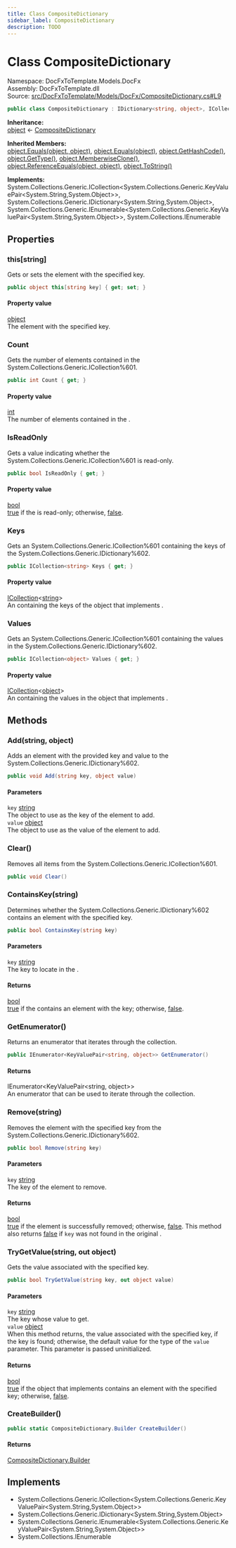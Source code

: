 ```yaml
---
title: Class CompositeDictionary
sidebar_label: CompositeDictionary
description: TODO
---
```


# Class CompositeDictionary
Namespace: DocFxToTemplate.Models.DocFx   
Assembly: DocFxToTemplate.dll  
Source: [src/DocFxToTemplate/Models/DocFx/CompositeDictionary.cs#L9](https://github.com/k-wojcik/DocFxToTemplate/blob/master/src/DocFxToTemplate/Models/DocFx/CompositeDictionary.cs#L9)    
   

```csharp title="src/DocFxToTemplate/Models/DocFx/CompositeDictionary.cs#L9" 
public class CompositeDictionary : IDictionary<string, object>, ICollection<KeyValuePair<string, object>>, IEnumerable<KeyValuePair<string, object>>, IEnumerable
```

**Inheritance:**   
[object](https://learn.microsoft.com/dotnet/api/system.object) &lt;- 
[CompositeDictionary](../DocFxToTemplate.Models.DocFx/CompositeDictionary)   

**Inherited Members:**   
[object.Equals(object, object)](https://learn.microsoft.com/dotnet/api/system.object.equals#system-object-equals(system-object-system-object)), [object.Equals(object)](https://learn.microsoft.com/dotnet/api/system.object.equals#system-object-equals(system-object)), [object.GetHashCode()](https://learn.microsoft.com/dotnet/api/system.object.gethashcode), [object.GetType()](https://learn.microsoft.com/dotnet/api/system.object.gettype), [object.MemberwiseClone()](https://learn.microsoft.com/dotnet/api/system.object.memberwiseclone), [object.ReferenceEquals(object, object)](https://learn.microsoft.com/dotnet/api/system.object.referenceequals), [object.ToString()](https://learn.microsoft.com/dotnet/api/system.object.tostring)   

**Implements:**   
System.Collections.Generic.ICollection\<System.Collections.Generic.KeyValuePair\<System.String,System.Object\>\>, System.Collections.Generic.IDictionary\<System.String,System.Object\>, System.Collections.Generic.IEnumerable\<System.Collections.Generic.KeyValuePair\<System.String,System.Object\>\>, System.Collections.IEnumerable   

## Properties
### this[string]
Gets or sets the element with the specified key.   
            
```csharp title="src/DocFxToTemplate/Models/DocFx/CompositeDictionary.cs#L24"
public object this[string key] { get; set; }
```   

#### Property value
[object](https://learn.microsoft.com/dotnet/api/system.object)   
The element with the specified key.   
### Count
Gets the number of elements contained in the System.Collections.Generic.ICollection%601.   
            
```csharp title="src/DocFxToTemplate/Models/DocFx/CompositeDictionary.cs#L55"
public int Count { get; }
```   

#### Property value
[int](https://learn.microsoft.com/dotnet/api/system.int32)   
The number of elements contained in the <xref href="System.Collections.Generic.ICollection%601" data-throw-if-not-resolved="false"></xref>.   
### IsReadOnly
Gets a value indicating whether the System.Collections.Generic.ICollection%601 is read-only.   
            
```csharp title="src/DocFxToTemplate/Models/DocFx/CompositeDictionary.cs#L57"
public bool IsReadOnly { get; }
```   

#### Property value
[bool](https://learn.microsoft.com/dotnet/api/system.boolean)   
<a href="https://learn.microsoft.com/dotnet/csharp/language-reference/builtin-types/bool">true</a> if the <xref href="System.Collections.Generic.ICollection%601" data-throw-if-not-resolved="false"></xref> is read-only; otherwise, <a href="https://learn.microsoft.com/dotnet/csharp/language-reference/builtin-types/bool">false</a>.   
### Keys
Gets an System.Collections.Generic.ICollection%601 containing the keys of the System.Collections.Generic.IDictionary%602.   
            
```csharp title="src/DocFxToTemplate/Models/DocFx/CompositeDictionary.cs#L59"
public ICollection<string> Keys { get; }
```   

#### Property value
[ICollection](https://learn.microsoft.com/dotnet/api/system.collections.generic.icollection-1)&lt;[string](https://learn.microsoft.com/dotnet/api/system.string)&gt;   
An <xref href="System.Collections.Generic.ICollection%601" data-throw-if-not-resolved="false"></xref> containing the keys of the object that implements <xref href="System.Collections.Generic.IDictionary%602" data-throw-if-not-resolved="false"></xref>.   
### Values
Gets an System.Collections.Generic.ICollection%601 containing the values in the System.Collections.Generic.IDictionary%602.   
            
```csharp title="src/DocFxToTemplate/Models/DocFx/CompositeDictionary.cs#L61"
public ICollection<object> Values { get; }
```   

#### Property value
[ICollection](https://learn.microsoft.com/dotnet/api/system.collections.generic.icollection-1)&lt;[object](https://learn.microsoft.com/dotnet/api/system.object)&gt;   
An <xref href="System.Collections.Generic.ICollection%601" data-throw-if-not-resolved="false"></xref> containing the values in the object that implements <xref href="System.Collections.Generic.IDictionary%602" data-throw-if-not-resolved="false"></xref>.   
   

   

## Methods
### Add(string, object)
Adds an element with the provided key and value to the System.Collections.Generic.IDictionary%602.   
```csharp title="src/DocFxToTemplate/Models/DocFx/CompositeDictionary.cs#L68"
public void Add(string key, object value)
```

#### Parameters
`key` [string](https://learn.microsoft.com/dotnet/api/system.string)   
The object to use as the key of the element to add.   
`value` [object](https://learn.microsoft.com/dotnet/api/system.object)   
The object to use as the value of the element to add.   

### Clear()
Removes all items from the System.Collections.Generic.ICollection%601.   
```csharp title="src/DocFxToTemplate/Models/DocFx/CompositeDictionary.cs#L82"
public void Clear()
```


### ContainsKey(string)
Determines whether the System.Collections.Generic.IDictionary%602 contains an element with the specified key.   
```csharp title="src/DocFxToTemplate/Models/DocFx/CompositeDictionary.cs#L92"
public bool ContainsKey(string key)
```

#### Parameters
`key` [string](https://learn.microsoft.com/dotnet/api/system.string)   
The key to locate in the <xref href="System.Collections.Generic.IDictionary%602" data-throw-if-not-resolved="false"></xref>.   
#### Returns
 [bool](https://learn.microsoft.com/dotnet/api/system.boolean)    
<a href="https://learn.microsoft.com/dotnet/csharp/language-reference/builtin-types/bool">true</a> if the <xref href="System.Collections.Generic.IDictionary%602" data-throw-if-not-resolved="false"></xref> contains an element with the key; otherwise, <a href="https://learn.microsoft.com/dotnet/csharp/language-reference/builtin-types/bool">false</a>.   

### GetEnumerator()
Returns an enumerator that iterates through the collection.   
```csharp title="src/DocFxToTemplate/Models/DocFx/CompositeDictionary.cs#L111"
public IEnumerator<KeyValuePair<string, object>> GetEnumerator()
```

#### Returns
 IEnumerator&lt;KeyValuePair&lt;string, object&gt;&gt;    
An enumerator that can be used to iterate through the collection.   

### Remove(string)
Removes the element with the specified key from the System.Collections.Generic.IDictionary%602.   
```csharp title="src/DocFxToTemplate/Models/DocFx/CompositeDictionary.cs#L124"
public bool Remove(string key)
```

#### Parameters
`key` [string](https://learn.microsoft.com/dotnet/api/system.string)   
The key of the element to remove.   
#### Returns
 [bool](https://learn.microsoft.com/dotnet/api/system.boolean)    
<a href="https://learn.microsoft.com/dotnet/csharp/language-reference/builtin-types/bool">true</a> if the element is successfully removed; otherwise, <a href="https://learn.microsoft.com/dotnet/csharp/language-reference/builtin-types/bool">false</a>.  This method also returns <a href="https://learn.microsoft.com/dotnet/csharp/language-reference/builtin-types/bool">false</a> if <code class="paramref">key</code> was not found in the original <xref href="System.Collections.Generic.IDictionary%602" data-throw-if-not-resolved="false"></xref>.   

### TryGetValue(string, out object)
Gets the value associated with the specified key.   
```csharp title="src/DocFxToTemplate/Models/DocFx/CompositeDictionary.cs#L134"
public bool TryGetValue(string key, out object value)
```

#### Parameters
`key` [string](https://learn.microsoft.com/dotnet/api/system.string)   
The key whose value to get.   
`value` [object](https://learn.microsoft.com/dotnet/api/system.object)   
When this method returns, the value associated with the specified key, if the key is found; otherwise, the default value for the type of the <code class="paramref">value</code> parameter. This parameter is passed uninitialized.   
#### Returns
 [bool](https://learn.microsoft.com/dotnet/api/system.boolean)    
<a href="https://learn.microsoft.com/dotnet/csharp/language-reference/builtin-types/bool">true</a> if the object that implements <xref href="System.Collections.Generic.IDictionary%602" data-throw-if-not-resolved="false"></xref> contains an element with the specified key; otherwise, <a href="https://learn.microsoft.com/dotnet/csharp/language-reference/builtin-types/bool">false</a>.   

### CreateBuilder()
   
```csharp title="src/DocFxToTemplate/Models/DocFx/CompositeDictionary.cs#L155"
public static CompositeDictionary.Builder CreateBuilder()
```

#### Returns
 [CompositeDictionary.Builder](../DocFxToTemplate.Models.DocFx/CompositeDictionary.Builder)    
   

   

   

## Implements
* System.Collections.Generic.ICollection\<System.Collections.Generic.KeyValuePair\<System.String,System.Object\>\>
* System.Collections.Generic.IDictionary\<System.String,System.Object\>
* System.Collections.Generic.IEnumerable\<System.Collections.Generic.KeyValuePair\<System.String,System.Object\>\>
* System.Collections.IEnumerable
   

   